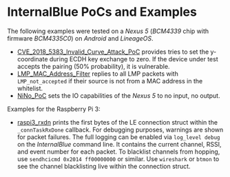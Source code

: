InternalBlue PoCs and Examples
==============================

The following examples were tested on a *Nexus 5* (*BCM4339* chip with firmware *BCM4335C0*) on *Android* and *LineageOS*.

* [CVE_2018_5383_Invalid_Curve_Attack_PoC](CVE_2018_5383_Invalid_Curve_Attack_PoC.py)
  provides tries to set the y-coordinate during ECDH key exchange to zero. If the device under test accepts the pairing (50% probability), it is vulnerable.
* [LMP_MAC_Address_Filter](LMP_MAC_Address_Filter.py)
  replies to all LMP packets with `LMP_not_accepted` if their source is not from a MAC address in the whitelist.
* [NiNo_PoC](NiNo_PoC.py) sets the IO capabilities of the *Nexus 5* to no input, no output.

Examples for the Raspberry Pi 3:

* [raspi3_rxdn](raspi4_rxdn.py) prints the first bytes of the LE connection struct within the `_connTaskRxDone` callback.
  For debugging purposes, warnings are shown for packet failures. The full logging can be enabled via `log_level debug` on the
  *InternalBlue* command line. It contains the current channel, RSSI, and event number for each packet. To blacklist channels
  from hopping, use `sendhcicmd 0x2014 ff00000000` or similar. Use `wireshark` or `btmon`
  to see the channel blacklisting live within the connection struct.